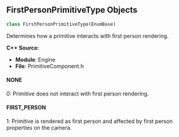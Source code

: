 ## FirstPersonPrimitiveType Objects

```python
class FirstPersonPrimitiveType(EnumBase)
```

Determines how a primitive interacts with first person rendering.

**C++ Source:**

- **Module**: Engine
- **File**: PrimitiveComponent.h

<a id="unreal.FirstPersonPrimitiveType.NONE"></a>

#### NONE

0: Primitive does not interact with first person rendering.

<a id="unreal.FirstPersonPrimitiveType.FIRST_PERSON"></a>

#### FIRST_PERSON

1: Primitive is rendered as first person and affected by first person properties on the camera.

<a id="unreal.CanBeCharacterBase"></a>